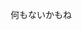何もないかもね

<!---
aokigahara444/aokigahara444 is a ✨ special ✨ repository because its `README.md` (this file) appears on your GitHub profile.
You can click the Preview link to take a look at your changes.
--->

